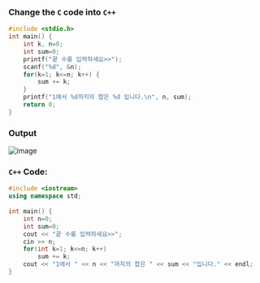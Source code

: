 ### **Change the `C` code into `C++`**

```c
#include <stdio.h>
int main() {
    int k, n=0;
    int sum=0;
    printf("끝 수를 입력하세요>>");
    scanf("%d", &n);
    for(k=1; k<=n; k++) {
        sum += k;
    }
    printf("1에서 %d까지의 합은 %d 입니다.\n", n, sum);
    return 0;
}
```

### **Output**
![image](https://img1.daumcdn.net/thumb/R1280x0/?scode=mtistory2&fname=https%3A%2F%2Fk.kakaocdn.net%2Fdn%2FsHpOR%2FbtqChFAaNjH%2FOkUoK4lCSIQ4b7kl4NsrFK%2Fimg.png)

### **`C++` Code:**
```cpp
#include <iostream>
using namespace std;
 
int main() {
    int n=0;
    int sum=0;
    cout << "끝 수를 입력하세요>>";
    cin >> n;
    for(int k=1; k<=n; k++)
        sum += k;
    cout << "1에서 " << n << "까지의 합은 " << sum << "입니다." << endl;
}
```

